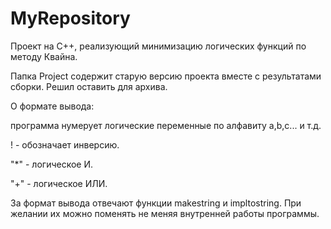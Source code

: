 # MyRepository
Проект на С++, реализующий минимизацию логических функций по методу Квайна.

Папка Project содержит старую версию проекта вместе с результатами сборки.
Решил оставить для архива.

О формате вывода: 

программа нумерует логические переменные по алфавиту a,b,c... и т.д.

! - обозначает инверсию.

"*" - логическое И.

"+" - логическое ИЛИ.

За формат вывода отвечают функции makestring и impltostring. При желании их можно поменять не меняя внутренней работы программы.
